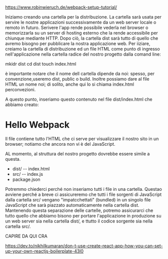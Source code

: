 https://www.robinwieruch.de/webpack-setup-tutorial/

Iniziamo creando una cartella per la distribuzione. La cartella sarà usata per servire le nostre applicazioni successivamente da un web server locale o remoto in futuro. Serivere l'app rende possibile vederla nel browser o memorizzarla su un server di hosting esterno che la rende accessibile per chiunque mediante HTTP. Dopo ciò, la cartella dist sarà tutto di quello che avremo bisogno per pubblicare la nostra applicazione web. Per iiziare, creiamo la cartella di distribuzione ed un file HTML come punto di ingresso nell'applicazione nella cartella radice del nostro progetto dalla comand line:

mkidr dist
cd dist
touch index.html

è importante notare che il nome dell cartella dipende da noi: spesso, per convenzione,useremo dist, public o build. Inoltre possiamo dare al file HTML un nome noi; di solito, anche qui lo si chiama index.html perconvezioni.

A questo punto, inseriamo questo contenuto nel file dist/index.html che abbiamo creato:

<!DOCTYPE html>
<html>
  <head>
    <title>Hello Webpack</title>
  </head>
  <body>
    <div>
      <h1>Hello Webpack</h1>
    </div>
  </body>
</html>

Il file contiene tutto l'HTML che ci serve per visualizzare il nostro sito in un browser; notiamo che ancora non vi è del JavaScript.

AL momento, al struttura del nostro progetto dovrebbe essere simile a questa.

- dist/
-- index.html
- src/
-- index.js
- package.json

Potremmo chiederci perché non inseriamo tutti i file in una cartella. Questao avviene perché a breve ci assicureremo che tutti i file sorgenti di JavaScript dalla cartella src/ vengano "impatcchettati" (bundled) in un singolo file JavaScript che sarà piazzato automaticamente nella cartella dist. Mantenendo questa separazione delle cartelle, potremo assicurarci che tutto quello che abbiamo bisono per portare l'applicazione in produzione su un web server sia nella cartella dist/, e ttutto il codice sorgente sia nella cartella src/.


CAPIRE DA QUI CRA

https://dev.to/nikhilkumaran/don-t-use-create-react-app-how-you-can-set-up-your-own-reactjs-boilerplate-43l0